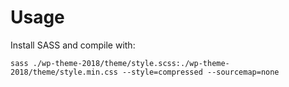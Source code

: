 # Usage
Install SASS and compile with:
```
sass ./wp-theme-2018/theme/style.scss:./wp-theme-2018/theme/style.min.css --style=compressed --sourcemap=none
```
